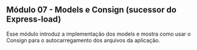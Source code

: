 ## Módulo 07 - Models e Consign (sucessor do Express-load)

Esse módulo introduz a implementação dos models e mostra como usar o Consign para o autocarregamento dos arquivos da aplicação.
